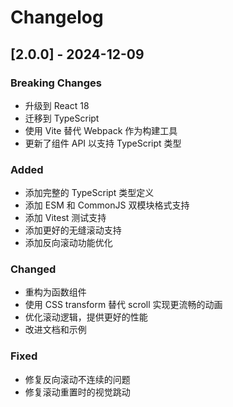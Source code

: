# Changelog

## [2.0.0] - 2024-12-09

### Breaking Changes
- 升级到 React 18
- 迁移到 TypeScript
- 使用 Vite 替代 Webpack 作为构建工具
- 更新了组件 API 以支持 TypeScript 类型

### Added
- 添加完整的 TypeScript 类型定义
- 添加 ESM 和 CommonJS 双模块格式支持
- 添加 Vitest 测试支持
- 添加更好的无缝滚动支持
- 添加反向滚动功能优化

### Changed
- 重构为函数组件
- 使用 CSS transform 替代 scroll 实现更流畅的动画
- 优化滚动逻辑，提供更好的性能
- 改进文档和示例

### Fixed
- 修复反向滚动不连续的问题
- 修复滚动重置时的视觉跳动

